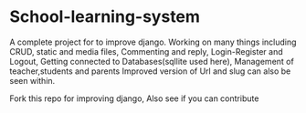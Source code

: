 # School-learning-system

A complete project for to improve django.
Working on many things including CRUD, static and media files, Commenting and reply, Login-Register and Logout, Getting connected to Databases(sqllite used here), Management of teacher,students and parents 
Improved version of Url and slug can also be seen within.

Fork this repo for improving django, Also see if you can contribute
